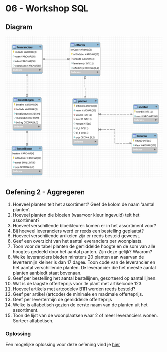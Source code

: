 # 06 - Workshop SQL

## Diagram
<img src="../exercises/images/diagram-planten.jpg" alt="Diagram Planten.db">

## Oefening 2 - Aggregeren

1. Hoeveel planten telt het assortiment? Geef de kolom de naam ‘aantal planten’. 
2. Hoeveel planten die bloeien (waarvoor kleur ingevuld) telt het assortiment?
3. Hoeveel verschillende bloeikleuren komen er in het assortiment voor? 
4. Bij hoeveel leveranciers werd er reeds een bestelling geplaatst? 
5. Hoeveel verschillende artikelen zijn er reeds besteld geweest. 
6. Geef een overzicht van het aantal leveranciers per woonplaats.  
7. Toon voor de tabel planten de gemiddelde hoogte en de som van alle hoogtes gedeeld door het aantal planten. Zijn deze gelijk? Waarom? 
8. Welke leveranciers bieden minstens 20 planten aan waarvan de levertermijn kleiner is dan 17 dagen. Toon code van de leverancier en het aantal verschillende planten. De leverancier die het meeste aantal planten aanbiedt staat bovenaan. 
9. Geef per bestelling het aantal bestellijnen, gesorteerd op aantal lijnen. 
10. Wat is de laagste offerteprijs voor de plant met artikelcode 123. 
11. Hoeveel artikels met artcodelev B111 werden reeds besteld? 
12. Geef per artikel (artcode) de minimale en maximale offerteprijs. 
13. Geef per levertermijn de gemiddelde offerteprijs 
14. Welke is alfabetisch gezien de eerste naam van de planten uit het assortiment. 
15. Toon de lijst van de woonplaatsen waar 2 of meer leveranciers wonen. Sorteer alfabetisch. 

### Oplossing
Een mogelijke oplossing voor deze oefening vind je [hier](../solutions/exercise-2.md)


